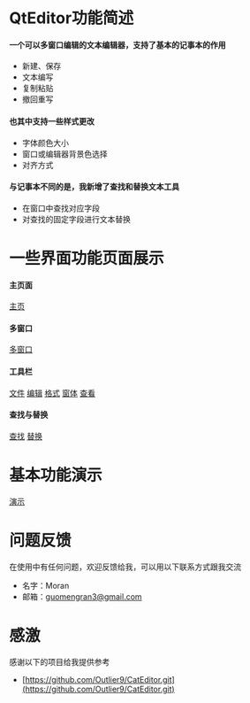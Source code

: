 # QtEditor功能简述
#### 一个可以多窗口编辑的文本编辑器，支持了基本的记事本的作用

* 新建、保存
* 文本编写
* 复制粘贴
* 撤回重写

#### 也其中支持一些样式更改

* 字体颜色大小
* 窗口或编辑器背景色选择
* 对齐方式

#### 与记事本不同的是，我新增了查找和替换文本工具

* 在窗口中查找对应字段
* 对查找的固定字段进行文本替换

# 一些界面功能页面展示
#### 主页面

[主页](images/home.png)

#### 多窗口

[多窗口](images/midArea.png)

#### 工具栏

[文件](./images/menu1.png)
[编辑](./images/menu2.png)
[格式](./images/menu3.png)
[窗体](./images/menu4.png)
[查看](./images/menu5.png)

#### 查找与替换

[查找](./images/findDialog.png)
[替换](./images/replaceDialog.png)

# 基本功能演示
[演示](./images/show.gif)

# 问题反馈
在使用中有任何问题，欢迎反馈给我，可以用以下联系方式跟我交流

* 名字：Moran
* 邮箱：guomengran3@gmail.com

# 感激
感谢以下的项目给我提供参考

* [https://github.com/Outlier9/CatEditor.git](https://github.com/Outlier9/CatEditor.git)
